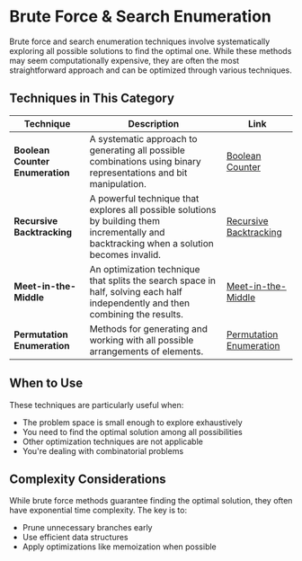 # Brute Force & Search Enumeration

Brute force and search enumeration techniques involve systematically exploring all possible solutions to find the optimal one. While these methods may seem computationally expensive, they are often the most straightforward approach and can be optimized through various techniques.

## Techniques in This Category

| Technique | Description | Link |
|-----------|-------------|------|
| **Boolean Counter Enumeration** | A systematic approach to generating all possible combinations using binary representations and bit manipulation. | [Boolean Counter](boolean-counter.md) |
| **Recursive Backtracking** | A powerful technique that explores all possible solutions by building them incrementally and backtracking when a solution becomes invalid. | [Recursive Backtracking](recursive-backtracking.md) |
| **Meet-in-the-Middle** | An optimization technique that splits the search space in half, solving each half independently and then combining the results. | [Meet-in-the-Middle](meet-in-middle.md) |
| **Permutation Enumeration** | Methods for generating and working with all possible arrangements of elements. | [Permutation Enumeration](permutation-enumeration.md) |

## When to Use

These techniques are particularly useful when:
- The problem space is small enough to explore exhaustively
- You need to find the optimal solution among all possibilities
- Other optimization techniques are not applicable
- You're dealing with combinatorial problems

## Complexity Considerations

While brute force methods guarantee finding the optimal solution, they often have exponential time complexity. The key is to:
- Prune unnecessary branches early
- Use efficient data structures
- Apply optimizations like memoization when possible
